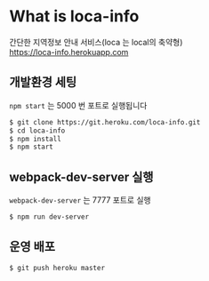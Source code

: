 # What is loca-info
간단한 지역정보 안내 서비스(loca 는 local의 축약형)  
https://loca-info.herokuapp.com

## 개발환경 세팅
`npm start` 는 5000 번 포트로 실행됩니다
```sh
$ git clone https://git.heroku.com/loca-info.git
$ cd loca-info
$ npm install
$ npm start
```

## webpack-dev-server 실행
`webpack-dev-server` 는 7777 포트로 실행
```sh
$ npm run dev-server
```

## 운영 배포
```
$ git push heroku master
```